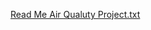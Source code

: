 [Read Me Air Qualuty Project.txt](https://github.com/user-attachments/files/15874682/Read.Me.Air.Qualuty.Project.txt)
